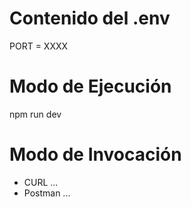 # Contenido del .env

PORT = XXXX

# Modo de Ejecución

npm run dev

# Modo de Invocación

* CURL ...
* Postman ...



